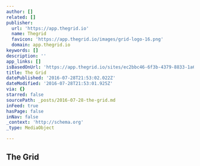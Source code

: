 ```yaml
---
author: []
related: []
publisher:
  url: 'https://app.thegrid.io'
  name: Thegrid
  favicon: 'https://app.thegrid.io/images/grid-logo-16.png'
  domain: app.thegrid.io
keywords: []
description: ''
app_links: []
isBasedOnUrl: 'https://app.thegrid.io/sites/ec2bbc46-6f3b-4379-8833-1a66a2cb37e7'
title: The Grid
datePublished: '2016-07-28T21:53:02.022Z'
dateModified: '2016-07-28T21:53:01.925Z'
via: {}
starred: false
sourcePath: _posts/2016-07-28-the-grid.md
inFeed: true
hasPage: false
inNav: false
_context: 'http://schema.org'
_type: MediaObject

---
```

<article style=""><h1>The Grid</h1></article>